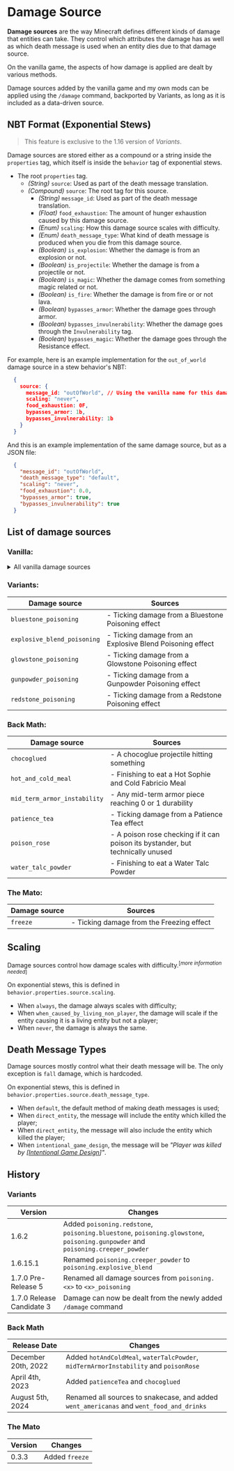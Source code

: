 # Damage Source

**Damage sources** are the way Minecraft defines different kinds of damage that entities can take. They control which attributes the damage has as well as which death message is used when an entity dies due to that damage source.

On the vanilla game, the aspects of how damage is applied are dealt by various methods.

Damage sources added by the vanilla game and my own mods can be applied using the `/damage` command, backported by Variants, as long as it is included as a data-driven source.

## NBT Format (Exponential Stews)
> This feature is exclusive to the 1.16 version of *Variants*.

Damage sources are stored either as a compound or a string inside the `properties` tag, which itself is inside the `behavior` tag of exponential stews.

- The root `properties` tag.
  - *(String)* `source`: Used as part of the death message translation.
  - *(Compound)* `source`: The root tag for this source.
    - *(String)* `message_id`: Used as part of the death message translation.
    - *(Float)* `food_exhaustion`: The amount of hunger exhaustion caused by this damage source.
    - *(Enum)* `scaling`: How this damage source scales with difficulty.
    - *(Enum)* `death_message_type`: What kind of death message is produced when you die from this damage source.
    - *(Boolean)* `is_explosion`: Whether the damage is from an explosion or not.
    - *(Boolean)* `is_projectile`: Whether the damage is from a projectile or not.
    - *(Boolean)* `is_magic`: Whether the damage comes from something magic related or not.
    - *(Boolean)* `is_fire`: Whether the damage is from fire or or not lava.
    - *(Boolean)* `bypasses_armor`: Whether the damage goes through armor.
    - *(Boolean)* `bypasses_invulnerability`: Whether the damage goes through the `Invulnerability` tag.
    - *(Boolean)* `bypasses_magic`: Whether the damage goes through the Resistance effect.

For example, here is an example implementation for the `out_of_world` damage source in a stew behavior's NBT:

```json
  {
    source: {
      message_id: "outOfWorld", // Using the vanilla name for this damage source.
      scaling: "never",
      food_exhaustion: 0F,
      bypasses_armor: 1b,
      bypasses_invulnerability: 1b
    }
  }
```

And this is an example implementation of the same damage source, but as a JSON file:

```json
  {
    "message_id": "outOfWorld",
    "death_message_type": "default",
    "scaling": "never",
    "food_exhaustion": 0.0,
    "bypasses_armor": true,
    "bypasses_invulnerability": true
  }
```

## List of damage sources
### Vanilla:

<details>
<summary>All vanilla damage sources</summary>

| Damage source      | Sources                               |
|--------------------|---------------------------------------|
|`anvil`             |- A falling anvil hits something       |
|`bad_respawn_point` |- Explosion caused by using a bed or respawn anchor in the wrong dimension |
|`cactus`            |- Touching a cactus |
|`cramming`          |- When too many mobs are in one place (24 by default) |
| `dragon_breath`    |- Unused<sup>[[1]](https://bugs.mojang.com/browse/MC-84595)</sup> |
|`drown`             |- Ticking damage while drowning |
|`drown`             |- Snow golems, blazes, endermen, and striders in water/rain |
|`drown`             |- Bees underwater |
|`drown`             |- Dolphins and squid when not underwater for too long |
|`dry_out`           |- When dolphins are out of water for too long |
|`explosion`         |- When an end crystal takes damage and blows up |
|`explosion`         |- Damage to the ender dragon when the healing end crystal is destroyed |
|`explosion`         |- A wither fight starting |
|`explosion`         |- A minecart with TNT exploding, either from a flaming arrow or another reason |
|`explosion`         |- TNT exploding when its fuse runs out
|`explosion`         |- A creeper exploding when its fuse runs out |
|`explosion`         |- An explosion caused by a ghast fireball or wither skull |
|`explosion`         |- Explosions from the dragon respawn animation |
|`fall`              |- Falling too far |
|`fall`              |- A boat taking fall damage |
|`fall`              |- Teleporting with an ender pearl |
|`falling_block`     |- A non-anvil falling block hitting an entity |
|`fly_into_wall`     |- Colliding with terrain using an elytra |
|`generic`           |- Bees dying after stinging |
|`generic`           |- When reporting an end crystal killed by /kill to the dragon fight |
|`hot_floor`         |- Standing on a magma block |
|`in_fire`           |- Ticking damage while standing in a fire, soul fire or enderbreath fire block |
|`in_fire`           |- Ticking damage while standing on a lit campfire, soul campfire or enderbreath campfire
|`in_wall`           |- Ticking damage while suffocating
|`in_wall`           |- Ticking damage while outside the world border |
|`indirect_magic`    |- Instant damage from a harming/healing potion (drink, splash, or lingering) or jam |
|`indirect_magic`    |- Extra damage from a guardian's beam attack |
|`indirect_magic`    |- Evoker fangs with an owner dealing damage |
|`indirect_magic`    |- Damage dealt to snow golems, blazes, endermen, and striders from splash water bottles |
|`indirect_mob_attack` |- Llama spit and shulker bullets hitting an entity |
|`lava`              |- Ticking damage while in lava |
|`lightning_bolt`    |- When struck by lightning |
|`magic`             |- Simulating a kill with /loot kill |
|`magic`             |- Ticking damage from a Harming/Healing effect (i.e. not initial contact)
|`magic`             |- Ticking damage from a Poison effect |
|`magic`             |- Evoker fangs with no owner dealing damage |
|`magic`             |- A wither skull with no owner hitting something |
|`magic`             |- A conduit attack |

</details>

### Variants:
| Damage source      | Sources                               |
|--------------------|---------------------------------------|
|`bluestone_poisoning` |- Ticking damage from a Bluestone Poisoning effect |
|`explosive_blend_poisoning` |- Ticking damage from an Explosive Blend Poisoning effect |
|`glowstone_poisoning` |- Ticking damage from a Glowstone Poisoning effect |
|`gunpowder_poisoning` |- Ticking damage from a Gunpowder Poisoning effect |
|`redstone_poisoning` |- Ticking damage from a Redstone Poisoning effect |

### Back Math:
| Damage source      | Sources                               |
|--------------------|---------------------------------------|
|`chocoglued`        |- A chocoglue projectile hitting something |
|`hot_and_cold_meal` |- Finishing to eat a Hot Sophie and Cold Fabricio Meal |
|`mid_term_armor_instability` |- Any mid-term armor piece reaching 0 or 1 durability |
|`patience_tea`      |- Ticking damage from a Patience Tea effect |
|`poison_rose`       |- A poison rose checking if it can poison its bystander, but technically unused |
|`water_talc_powder` |- Finishing to eat a Water Talc Powder |

### The Mato:
| Damage source | Sources                                  |
|---------------|------------------------------------------|
|`freeze`       |- Ticking damage from the Freezing effect | 

## Scaling
Damage sources control how damage scales with difficulty.<sup>[*more information needed*]</sup>

On exponential stews, this is defined in `behavior.properties.source.scaling`.

- When `always`, the damage always scales with difficulty;
- When `when_caused_by_living_non_player`, the damage will scale if the entity causing it is a living entity but not a player;
- When `never`, the damage is always the same.

## Death Message Types
Damage sources mostly control what their death message will be. The only exception is `fall` damage, which is hardcoded.

On exponential stews, this is defined in `behavior.properties.source.death_message_type`.

- When `default`, the default method of making death messages is used;
- When `direct_entity`, the message will include the entity which killed the player;
- When `direct_entity`, the message will also include the entity which killed the player;
- When `intentional_game_design`, the message will be *"Player was killed by [[Intentional Game Design](https://bugs.mojang.com/browse/MCPE-28723)]"*.

## History
### Variants
| Version | Changes |
|---------|---------|
|1.6.2    |Added `poisoning.redstone`, `poisoning.bluestone`, `poisoning.glowstone`, `poisoning.gunpowder` and `poisoning.creeper_powder` |
|1.6.15.1 |Renamed `poisoning.creeper_powder` to `poisoning.explosive_blend` |
|1.7.0 Pre-Release 5 |Renamed all damage sources from `poisoning.<x>` to `<x>_poisoning`|
|1.7.0 Release Candidate 3 |Damage can now be dealt from the newly added `/damage` command |

### Back Math
| Release Date       | Changes |
|--------------------|---------|
|December 20th, 2022 |Added `hotAndColdMeal`, `waterTalcPowder`, `midTermArmorInstability` and `poisonRose` |
|April 4th, 2023     |Added `patienceTea` and `chocoglued` |
|August 5th, 2024    |Renamed all sources to snakecase, and added `went_americanas` and `went_food_and_drinks` |

### The Mato
| Version | Changes       |
|---------|---------------|
|0.3.3    |Added `freeze` |